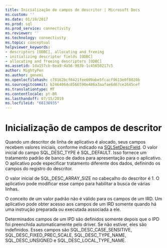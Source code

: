 ```yaml
---
title: Inicialização de campos de descritor | Microsoft Docs
ms.custom: ''
ms.date: 01/19/2017
ms.prod: sql
ms.prod_service: connectivity
ms.reviewer: ''
ms.technology: connectivity
ms.topic: conceptual
helpviewer_keywords:
- descriptors [ODBC], allocating and freeing
- initializing descriptor fields [ODBC]
- allocating and freeing descriptors [ODBC]
ms.assetid: 1da157cb-8ea9-4a56-983b-1c45650217c5
author: MightyPen
ms.author: genemi
ms.openlocfilehash: c78162bcf0421fee609abe5fcacf9613e0f8020b
ms.sourcegitcommit: b2464064c0566590e486a3aafae6d67ce2645cef
ms.translationtype: MT
ms.contentlocale: pt-BR
ms.lasthandoff: 07/15/2019
ms.locfileid: "68138935"
---
```

# <a name="initialization-of-descriptor-fields"></a>Inicialização de campos de descritor
Quando um descritor de linha de aplicativo é alocado, seus campos recebem valores iniciais, conforme indicado na [SQLSetDescField](../../../odbc/reference/syntax/sqlsetdescfield-function.md). O valor inicial do campo SQL_DESC_TYPE é SQL_DEFAULT. Isso fornece um tratamento padrão de banco de dados para apresentação para o aplicativo. O aplicativo pode especificar tratamento diferente dos dados, definindo os campos do registro do descritor.  
  
 O valor inicial de SQL_DESC_ARRAY_SIZE no cabeçalho do descritor é 1. O aplicativo pode modificar esse campo para habilitar a busca de várias linhas.  
  
 O conceito de um valor padrão não é válido para os campos de um IRD. Um aplicativo pode obter acesso aos campos de um IRD somente quando há uma instrução preparada ou executada associada a ele.  
  
 Determinados campos de um IPD são definidos somente depois que o IPD foi preenchida automaticamente pelo driver. Se não estiver, eles são indefinidos. Esses campos são SQL_DESC_CASE_SENSITIVE, SQL_DESC_FIXED_PREC_SCALE, SQL_DESC_TYPE_NAME, SQL_DESC_UNSIGNED e SQL_DESC_LOCAL_TYPE_NAME.
